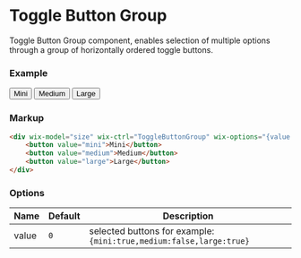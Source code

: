 # Toggle Button Group
<!-- ToggleButtonGroup -->

Toggle Button Group component, enables selection of multiple options through a group of horizontally ordered toggle buttons.

### Example

<div wix-model="size" wix-ctrl="ToggleButtonGroup" wix-options="{value: {mini:true, medium:true, large:false}}">
	<button value="mini">Mini</button>
	<button value="medium">Medium</button>
	<button value="large">Large</button>
</div>

### Markup
```html
<div wix-model="size" wix-ctrl="ToggleButtonGroup" wix-options="{value: {mini:true, medium:true, large:false}}">
	<button value="mini">Mini</button>
	<button value="medium">Medium</button>
	<button value="large">Large</button>
</div>
```

### Options

Name         | Default   | Description
-------------|-----------|------------
value        | `0`       | selected buttons for example: `{mini:true,medium:false,large:true}`